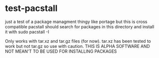 # test-pacstall
just a test of a package managment thingy like portage but this is cross compatible
pacstall should search for packages in this directory and install it with sudo pacstall -I <package>
  
Only works with tar.xz and tar.gz files (for now). tar.xz has been tested to work but not tar.gz so use with caution.
THIS IS ALPHA SOFTWARE AND NOT MEAN'T TO BE USED FOR INSTALLING PACKAGES
